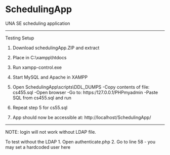 # SchedulingApp
UNA SE scheduling application
                                                                  
-------------------------------------------------------------------------------
Testing Setup

1.	Download schedulingApp.ZIP and extract

2.	Place in C:\xampp\htdocs

3.	Run xampp-control.exe

4.	Start MySQL and Apache in XAMPP

5.	Open SchedulingApp\scripts\DDL_DUMPS
      -Copy contents of file: cs455.sql
      -Open browser
        -Go to: https:/127.0.0.1/PHPmyadmin
        -Paste SQL from cs455.sql and run

6.	Repeat step 5 for cs55.sql

7.	App should now be accessible at: http://localhost/SchedulingApp/

-------------------------------------------------------------------------------
NOTE: login will not work without LDAP file. 

To test without the LDAP 
	  1. Open authenticate.php
    2. Go to line 58 - you may set a hardcoded user here
